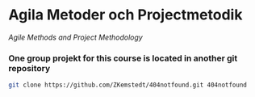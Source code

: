 # Agila Metoder och Projectmetodik
*Agile Methods and Project Methodology*


### One group projekt for this course is located in another git repository
```bash
git clone https://github.com/ZKemstedt/404notfound.git 404notfound
```
